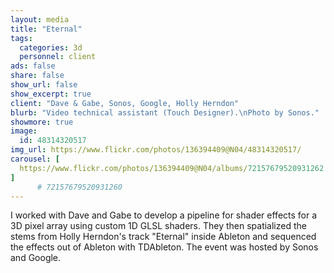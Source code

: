 ```yaml
---
layout: media
title: "Eternal"
tags:
  categories: 3d
  personnel: client
ads: false
share: false
show_url: false
show_excerpt: true
client: "Dave & Gabe, Sonos, Google, Holly Herndon"
blurb: "Video technical assistant (Touch Designer).\nPhoto by Sonos."
showmore: true
image:
  id: 48314320517
img_url: https://www.flickr.com/photos/136394409@N04/48314320517/
carousel: [
  https://www.flickr.com/photos/136394409@N04/albums/72157679520931262
]
      # 72157679520931260
---
```


I worked with Dave and Gabe to develop a pipeline for shader effects for a 3D pixel array using custom 1D GLSL shaders. They then spatialized the stems from Holly Herndon's track "Eternal" inside Ableton and sequenced the effects out of Ableton with TDAbleton. The event was hosted by Sonos and Google.